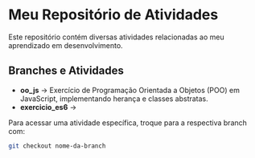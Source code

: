 # Meu Repositório de Atividades

Este repositório contém diversas atividades relacionadas ao meu aprendizado em desenvolvimento.

## Branches e Atividades

- **oo_js** → Exercício de Programação Orientada a Objetos (POO) em JavaScript, implementando herança e classes abstratas.
- **exercicio_es6** → 

Para acessar uma atividade específica, troque para a respectiva branch com:

```sh
git checkout nome-da-branch
